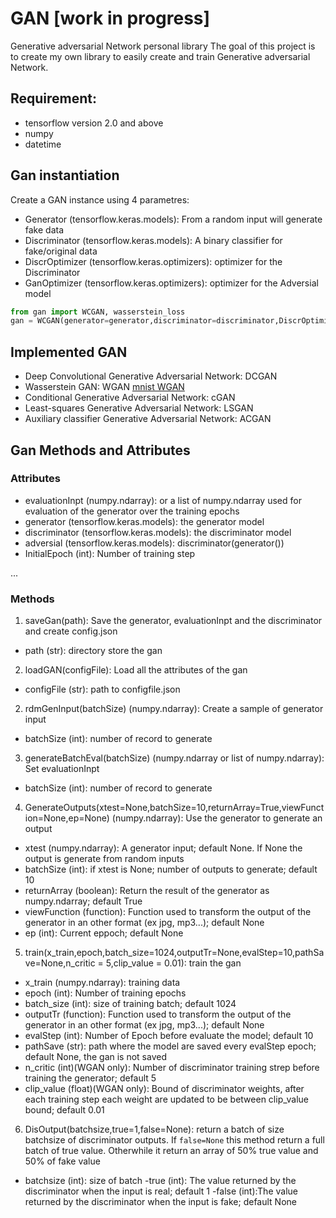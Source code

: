 # GAN [work in progress]
Generative adversarial Network personal library
The goal of this project is to create my own library to easily create and train Generative adversarial Network.


## Requirement: 
- tensorflow version 2.0 and above
- numpy
- datetime




## Gan instantiation
Create a GAN instance using 4 parametres:
- Generator (tensorflow.keras.models): From a random input will generate fake data
- Discriminator (tensorflow.keras.models): A binary classifier for fake/original data
- DiscrOptimizer (tensorflow.keras.optimizers): optimizer for the Discriminator
- GanOptimizer (tensorflow.keras.optimizers): optimizer for the Adversial model


```python
from gan import WCGAN, wasserstein_loss
gan = WCGAN(generator=generator,discriminator=discriminator,DiscrOptimizer=RMSprop(lr=5e-5),GanOptimizer=RMSprop(lr=5e-5))
```


## Implemented GAN
- Deep Convolutional Generative Adversarial Network: DCGAN
- Wasserstein GAN: WGAN [mnist WGAN](https://github.com/nakmuayFarang/Testing-on-minst-MNIST/blob/master/Keras/GAN/WGAN.ipynb)
- Conditional Generative Adversarial Network: cGAN
- Least-squares Generative Adversarial Network: LSGAN
- Auxiliary classifier Generative Adversarial Network: ACGAN

## Gan Methods and Attributes


### Attributes
- evaluationInpt (numpy.ndarray): or a list of numpy.ndarray used for evaluation of the generator over the training epochs
- generator (tensorflow.keras.models): the generator model
- discriminator (tensorflow.keras.models): the discriminator model
- adversial (tensorflow.keras.models): discriminator(generator())
- InitialEpoch (int): Number of training step

...
### Methods
1) saveGan(path): Save the generator, evaluationInpt and the discriminator and create config.json
- path (str): directory store the gan


2) loadGAN(configFile): Load all the attributes of the gan
- configFile (str): path to configfile.json


2) rdmGenInput(batchSize) (numpy.ndarray): Create a sample of generator input
- batchSize (int): number of record to generate


3) generateBatchEval(batchSize) (numpy.ndarray or list of numpy.ndarray): Set evaluationInpt
- batchSize (int): number of record to generate


4) GenerateOutputs(xtest=None,batchSize=10,returnArray=True,viewFunction=None,ep=None) (numpy.ndarray): Use the generator to generate an output
- xtest (numpy.ndarray): A generator input; default None. If None the output is generate from random inputs 
- batchSize (int): if xtest is None; number of outputs to generate; default 10
- returnArray (boolean): Return the result of the generator as numpy.ndarray; default True
- viewFunction (function): Function used to transform the output of the generator in an other format (ex jpg, mp3...); default None
- ep (int): Current eppoch; default None

5) train(x_train,epoch,batch_size=1024,outputTr=None,evalStep=10,pathSave=None,n_critic = 5,clip_value = 0.01): train the gan
- x_train (numpy.ndarray): training data
- epoch (int): Number of training epochs 
- batch_size (int): size of training batch; default 1024
- outputTr (function): Function used to transform the output of the generator in an other format (ex jpg, mp3...); default None
- evalStep (int): Number of Epoch before evaluate the model; default 10
- pathSave (str): path where the model are saved every evalStep epoch; default None, the gan is not saved
- n_critic (int)(WGAN only): Number of discriminator training strep before training the generator;  default  5
- clip_value (float)(WGAN only): Bound of discriminator weights, after each training step each weight are updated to be between clip_value bound; default 0.01


6) DisOutput(batchsize,true=1,false=None): return a batch of size batchsize of discriminator outputs. If ```false=None``` this method return a full batch of true value. Otherwhile it return an array of 50% true value and 50% of fake value
- batchsize (int): size of batch
-true (int): The value returned by the discriminator when the input is real; default 1
-false (int):The value returned by the discriminator when the input is fake; default None


